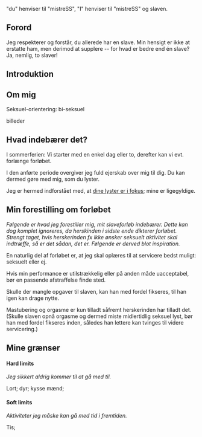 "du" henviser til "mistreSS", "I" henviser til "mistreSS" og slaven.

## Forord

Jeg respekterer og forstår, du allerede har en slave. Min hensigt er ikke at erstatte ham, men derimod at supplere -- for hvad er bedre end én slave? Ja, nemlig, to slaver! 

## Introduktion



## Om mig 

Seksuel-orientering: bi-seksuel 

billeder

## Hvad indebærer det?

I sommerferien: Vi starter med en enkel dag eller to, derefter kan vi evt. forlænge forløbet. 

I den anførte periode overgiver jeg fuld ejerskab over mig til dig. Du kan dermed gøre med mig, som du lyster. 

Jeg er hermed indforstået med, at <u>dine lyster er i fokus</u>; mine er ligegyldige. 

## Min forestilling om forløbet

*Følgende er hvad jeg forestiller mig, mit slaveforløb indebærer. Dette kan dog komplet ignoreres, da herskinden i sidste ende dikterer forløbet. Strengt taget, hvis herskerinden fx ikke ønsker seksuelt aktivitet skal indtræffe, så er det sådan, det er. Følgende er derved blot inspiration.*

En naturlig del af forløbet er, at jeg skal oplæres til at servicere bedst muligt: seksuelt eller ej. 

Hvis min performance er utilstrækkelig eller på anden måde uacceptabel, bør en passende afstraffelse finde sted.

Skulle der mangle opgaver til slaven, kan han med fordel fikseres, til han igen kan drage nytte. 

Mastubering og orgasme er kun tilladt såfremt herskerinden har tilladt det. 
(Skulle slaven opnå orgasme og dermed miste midlertidlig seksuel lyst, bør han med fordel fikseres inden, således han lettere kan tvinges til videre servicering.) 

## Mine grænser

#### Hard limits
*Jeg sikkert aldrig kommer til at gå med til.*

Lort; dyr; kysse mænd; 

#### Soft limits
*Aktiviteter jeg måske kan gå med tid i fremtiden.*

Tis; 



